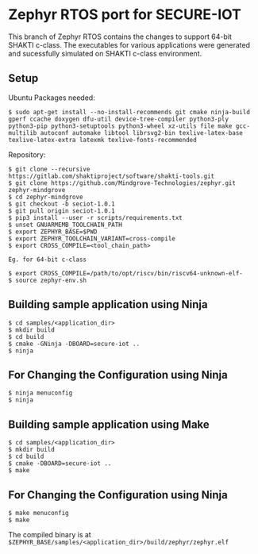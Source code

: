 # Zephyr RTOS port for SECURE-IOT

This branch of Zephyr RTOS contains the changes to support 64-bit SHAKTI c-class. The executables for various applications were generated and sucessfully simulated on SHAKTI c-class environment.

## Setup
Ubuntu Packages needed:
```
$ sudo apt-get install --no-install-recommends git cmake ninja-build gperf ccache doxygen dfu-util device-tree-compiler python3-ply python3-pip python3-setuptools python3-wheel xz-utils file make gcc-multilib autoconf automake libtool librsvg2-bin texlive-latex-base texlive-latex-extra latexmk texlive-fonts-recommended
```

Repository:
```
$ git clone --recursive https://gitlab.com/shaktiproject/software/shakti-tools.git
$ git clone https://github.com/Mindgrove-Technologies/zephyr.git zephyr-mindgrove
$ cd zephyr-mindgrove
$ git checkout -b seciot-1.0.1
$ git pull origin seciot-1.0.1
$ pip3 install --user -r scripts/requirements.txt
$ unset GNUARMEMB_TOOLCHAIN_PATH
$ export ZEPHYR_BASE=$PWD
$ export ZEPHYR_TOOLCHAIN_VARIANT=cross-compile
$ export CROSS_COMPILE=<tool_chain_path>

Eg. for 64-bit c-class

$ export CROSS_COMPILE=/path/to/opt/riscv/bin/riscv64-unknown-elf-
$ source zephyr-env.sh
```
## Building sample application using Ninja

```
$ cd samples/<application_dir>
$ mkdir build 
$ cd build
$ cmake -GNinja -DBOARD=secure-iot ..
$ ninja
```

## For Changing the Configuration using Ninja

```
$ ninja menuconfig
$ ninja
```

## Building sample application using Make

```
$ cd samples/<application_dir>
$ mkdir build 
$ cd build
$ cmake -DBOARD=secure-iot ..
$ make
```

## For Changing the Configuration using Ninja

```
$ make menuconfig
$ make
```

The compiled binary is at ``$ZEPHYR_BASE/samples/<application_dir>/build/zephyr/zephyr.elf``

